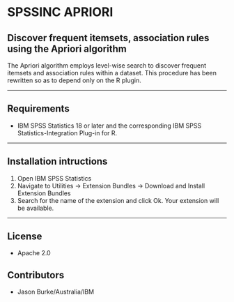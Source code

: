 # SPSSINC APRIORI
## Discover frequent itemsets, association rules using the Apriori algorithm
 The Apriori algorithm employs level-wise search to discover frequent itemsets and association rules within a dataset.  This procedure has been rewritten so as to depend only on the R plugin.

---
Requirements
----
- IBM SPSS Statistics 18 or later and the corresponding IBM SPSS Statistics-Integration Plug-in for R.

---
Installation intructions
----
1. Open IBM SPSS Statistics
2. Navigate to Utilities -> Extension Bundles -> Download and Install Extension Bundles
3. Search for the name of the extension and click Ok. Your extension will be available.

---
License
----

- Apache 2.0
                              
Contributors
----

  - Jason Burke/Australia/IBM
